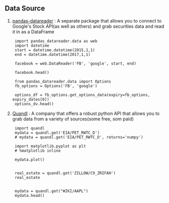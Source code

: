 ## Data Source

1. [pandas-datareader](https://pandas-datareader.readthedocs.io) : A separate package that allows you to connect to Google's Stock API(as well as others) 
and grab securities data and read it in as a DataFrame

        import pandas_datareader.data as web
        import datetime 
        start = datetime.datetime(2015,1,1)
        end = datetime.datetime(2017,1,1)

        facebook = web.DataReader('FB', 'google', start, end)

        facebook.head()

        from pandas_datareader.data import Options
        fb_options = Options('FB', 'google')

        options_df = fb_options.get_options_data(expiry=fb_options, expiry_dates[0])
        options_dv.head()


2. [Quandl](https://www.quandl.com/) : A company that offers a robust python API that allows you to grab data from a variety of sources(some free, som paid)

        import quandl
        mydata = quandl.get('EIA/PET_RWTC_D')
        # mydata = quandl.get('EIA/PET_RWTC_D', returns='numpy')
        
        import matplotlib.pyplot as plt
        # %matplotlib inline
        
        mydata.plot()
        
        
        real_estate = quandl.get('ZILLOW/C9_ZRIFAH')
        real_estate
        
        
        mydata = quandl.get("WIKI/AAPL")
        mydata.head()
        


    
    
